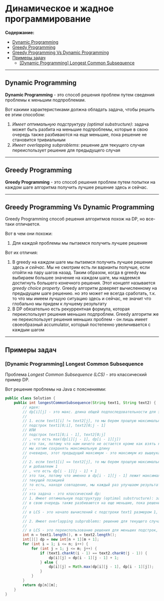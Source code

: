 # Динамическое и жадное программирование

**Содержание:**
- [Dynamic Programming](#dynamic-programming)
- [Greedy Programming](#greedy-programming)
- [Greedy Programming Vs Dynamic Programming](#greedy-programming-vs-dynamic-programming)
- [Примеры задач](#примеры-задач)
    - [\[Dynamic Programming\] Longest Common Subsequence](#dynamic-programming-longest-common-subsequence)

---

## Dynamic Programming

**Dynamic Programming** - это способ решения проблем путем сведения проблемы к меньшим подпроблемам.

Вот какими характеристиками должна обладать задача, чтобы решить ее этим способом:

1. *Имеет оптимальную подструктуру (optimal substructure)*: задача может быть разбита на меньшие подпроблемы, которые в
   свою очередь также разбиваются на еще меньшие, пока решение не становится тривиальным
2. *Имеет overlapping subproblems*: решение для текущего случая переиспользует решение для предыдущего случая

---

## Greedy Programming

**Greedy Programming** - это способ решения проблем путем попытки на каждом шаге алгоритма получить лучшее решение здесь и сейчас.

---

## Greedy Programming Vs Dynamic Programming

Greedy Programming способ решения алгоритмов похож на DP, но все-таки отличается.

Вот в чем они похожи:

1. Для каждой проблемы мы пытаемся получить лучшее решение

Вот их отличия:

1. В greedy на каждом шаге мы пытаемся получить лучшее решение *здесь и сейчас*. Мы не смотрим есть ли варианты получше,
   если отойти на пару шагов назад. Таким образом, когда в greedy мы выбираем большее значение на каждом шаге, мы
   надеемся достигнуть большего конечного решения. Этот концепт называется *greedy choice property*. Greedy алгоритм
   доверяет вычисленному на предыдущем шаге решению. но это может не всегда сработать, т.к. то что мы имеем лучшую
   ситуацию здесь и сейчас, не значит что глобально мы придем к лучшему результату
2. В DP обязательно есть рекуррентная формула, которая переиспользует решения меньших подпроблем. Greedy алгоритм же не
   переиспользует решения меньших проблем - он лишь имеет своеобразный accumulator, который постепенно увеличивается с
   каждым шагом

---

## Примеры задач

### \[Dynamic Programming\] Longest Common Subsequence

Проблема *Longest Common Subsequence (LCS)* - это классический пример DP.

Вот решение проблемы на Java с пояснениями:

```java
public class Solution {
    public int longestCommonSubsequence(String text1, String text2) {
        // идея:
        // dp[i][j] - это макс. длина общей подпоследовательности для элемента i первой строки и элемента j второй строки
        //
        // 1. если text1[i] != text2[j], то мы берем прошлую максимальную длину из:
        // подстрок text1[0;i], text2[0;j - 1]
        // ИЛИ
        // подстрок text1[0;i - 1], text2[0;j]
        // , что есть max(dp[i][j - 1], dp[i - 1][j])
        // это так, потому что нам ничего не остается кроме как взять какой-то предыдущий максимум, потому что для каждой позиции
        // мы хотим сохранять максимальную длину
        // очевидно, этот предыдущий максимум - это максимум из вышеуказанных подстрок
        //
        // 2. если text1[i] == text2[j], то мы берем прошлую максимальную длину из подстрок text1[0;i - 1], text2[0;j - 1]
        // и добавляем 1
        // , что есть dp[i - 1][j - 1] + 1
        // это так, потому что именно в dp[i - 1][j - 1] лежит максимальная длина для подстрок, оканчивающихся перед
        // текущей позицией
        // то есть, находя совпадение, мы каждый раз улучшаем результат для подстрок text1[0;i - 1] и text2[0;j - 1]
        // ---
        // эта задача - это классический dp:
        // 1. Имеет оптимальную подструктуру (optimal substructure): задача может быть разбита на меньшие подпроблемы, которые
        // в свою очередь также разбиваются на еще меньшие, пока решение не становится тривиальным
        //
        // в LCS - это начало вычислений с подстроки text1 размером 1, каждый раз добавляя к решению новый элемент подстроки
        //
        // 2. Имеет overlapping subproblems: решение для текущего случая переиспользует решение для предыдущего случая
        //
        // в LCS - это переиспользование решения для меньших подстрок, чем текущая строка
        int n = text1.length(), m = text2.length();
        int[][] dp = new int[n + 1][m + 1];
        for (int i = 1; i <= n; i++) {
            for (int j = 1; j <= m; j++) {
                if (text1.charAt(i - 1) == text2.charAt(j - 1)) {
                    dp[i][j] = dp[i - 1][j - 1] + 1;
                } else {
                    dp[i][j] = Math.max(dp[i][j - 1], dp[i - 1][j]);
                }
            }
        }
        return dp[n][m];
    }
}
```
